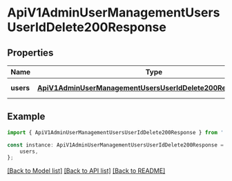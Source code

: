 # ApiV1AdminUserManagementUsersUserIdDelete200Response


## Properties

Name | Type | Description | Notes
------------ | ------------- | ------------- | -------------
**users** | [**ApiV1AdminUserManagementUsersUserIdDelete200ResponseUsers**](ApiV1AdminUserManagementUsersUserIdDelete200ResponseUsers.md) |  | [default to undefined]

## Example

```typescript
import { ApiV1AdminUserManagementUsersUserIdDelete200Response } from './api';

const instance: ApiV1AdminUserManagementUsersUserIdDelete200Response = {
    users,
};
```

[[Back to Model list]](../README.md#documentation-for-models) [[Back to API list]](../README.md#documentation-for-api-endpoints) [[Back to README]](../README.md)
